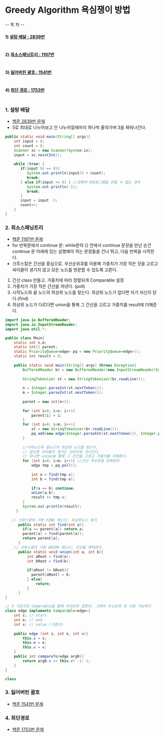 # Greedy Algorithm 욕심쟁이 방법

-- 목  차 --
#### 1) [설탕 배달 : 2839번](#1-설탕-배달)
```java

```
#### 2) [최소스패닝트리 : 1197번](#2-최소스패닝트리)
```java

```

#### 3) [잃어버린 괄호 : 1541번](#3-잃어버린-괄호)
```java

```

#### 4) [최단 경로 : 1753번](#4-최단-경로)
```java

```


### 1. 설탕 배달
* [백준 2839번 문제](https://www.acmicpc.net/problem/2839)
* 5로 최대로 나누어보고 안 나누어질때까지 하나씩 줄여가며 3을 채워나간다. 
```java
public static void main(String[] args){
    int input = 0; 
    int count = 0;
    Scanner sc = new Scanner(System.in);
    input = sc.nesxtInt();
    
    while (true) {
       if(input %5 == 0){
          System.out.println(input/5 + count);
          break;
       } else if(input <= 0) { //정확히 N킬로그램을 만들 수 없는 경우
          System.out.println(-1);
          break;
       }
       input = input -3; 
       count++;
    }
}
```
### 2. 최소스패닝트리
* [백준 1197번 문제](https://www.acmicpc.net/problem/1197)
* for 반복문에서 continue 문: while문의 {} 안에서 continue 문장을 만난 순간 continue 문 아래에 있는 실행해야 하는 문장들을 건너 뛰고, 다음 반복을 시작한다. 
* 크루스칼은 간선을 중심으로. 우선순위큐를 이용해 가중치가 가장 작은 것을 고르고  싸이클이 생기지 않고 모든 노드를 방문할 수 있도록 고른다. 
1. 간선 class 만들고. 가중치에 따라 정렬되게 Comparable 설정
2. 가중치가 가장 작은 간선을 꺼낸다. (poll)
3. 시작노드와 끝 노드의 최상위 노드를 찾는다. 최상위 노드가 없다면 자기 자신이 된다.(find)
4. 최상위 노드가 다르다면 union을 통해 그 간선을 고르고 가중치를 result에 더해준다. 

```java
import java.io.BufferedReader;
import java.io.InputStreamReader;
import java.util.*;

public class Main{
    static int n,m;
    static int[] parent;
    static PriorityQueue<edge> pq = new PriorityQueue<edge>();
    static int result = 0;
    
    public static void main(String[] args) throws Exception{
        BufferedReader br = new BufferedReader(new InputStreamReader(System.in));
        
        StringTokenizer st = new StringTokenizer(br.readLine());
        
        n = Integer.parseInt(st.nextToken());
        m = Integer.parseInt(st.nextToken());
        
        parent = new int[n+1];
        
        for (int i=0; i<n; i++){
            parent[i] = i;
        }
        for (int i=0; i<m; i++){
            st = new StringTokenizer(br.readLine());
            pq.add(new edge(Integer.parseInt(st.nextToken()), Integer.parseInt(st.nextToken()), Integer.parseInt(st.nextToken()));
        }
        
        //시작노드와 끝노드의 최상위 노드를 찾는다. 
        // 같으면 사이클이 생기는 것이므로 지나간다. 
        // 아니면 union을 통해 그 간선을 고르고 가중치를 더해준다.
        for (int i=0; i<m; i++){ //간선 개수만큼 반복한다
            edge tmp = pq.poll();
            
            int a = find(tmp.s); 
            int b = find(tmp.e); 
            
            if(a == b) continue;  
            union(a,b);  
            result += tmp.v; 
        }
        System.out.println(result);
     }
   
   // 크루스칼의 기본 FIND 메소드: 최상위노드 찾기
      public static int find(int a){
        if(a == parent[a]) return a;
        parent[a] = find(parent[a]);
        return parent[a];
      }
    // 크루스칼의 기본 UNION 메소드: 간선을 채택한다.
      public static void union(int a, int b){
          int aRoot = find(a);
          int bRoot = find(b);
          
          if(aRoot != bRoot){
            parent[aRoot] = b;
          } else{
              return;
          }
      }
}

// V 기준으로 Comprable을 통해 우선순위 정한다. 그래야 우선순위 큐 사용 가능하다
class edge implements Comparable<edge>{
    int s; // start
    int e; // end 
    int v; // value (가중치)
    
    public edge (int s, int e, int v){
        this.s = s;
        this.e = e;
        this.v = v;
    }
    public int compareTo(edge arg0){
        return arg0.v >= this.v? -1: 1;
    }
}

class
```
### 3. 잃어버린 괄호
* [백준 1541번 문제](https://www.acmicpc.net/problem/1541)


### 4. 최단경로 
* [백준 1753번 문제](https://www.acmicpc.net/problem/1753)
